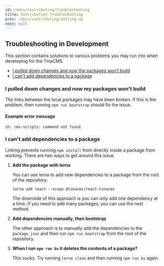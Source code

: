 ```yaml
---
id: /docs/contributing/troubleshooting
title: Contribution Troubleshooting
prev: /docs/contributing/setting-up
next: null
---
```


## Troubleshooting in Development

This section contains solutions to various problems you may run into when developing for the TinaCMS.

- [I pulled down changes and now the packages won't build](#I-pulled-down-changes-and-now-my-packages-won't-build)
- [I can't add dependencies to a package](#I-can't-add-dependencies-to-a-package)

### I pulled down changes and now my packages won't build

The links between the local packages may have been broken. If this is the problem, then
running `npm run bootstrap` should fix the issue.

#### Example error message

```
sh: cms-scripts: command not found
```

### I can't add dependencies to a package

Linking prevents running `npm install` from directly inside a package from working. There are two ways to get around this issue.

1. **Add the package with lerna**

   You can use lerna to add new dependencies to a package from the root of the repository:

   ```
   lerna add react --scope @tinacms/react-tinacms
   ```

   The downside of this approach is you can only add one dependency at a time. If you need to add many packages, you can use the next method.

2. **Add dependencies manually, then bootstrap**

   The other approach is to manually add the dependencies to the `package.json` and then run `npm run bootstrap` from the root of the repository.

3. **When I run `npm run bs` it deletes the contents of a package?**

   This sucks. Try running `lerna clean` and then running `npm run bs` again.

